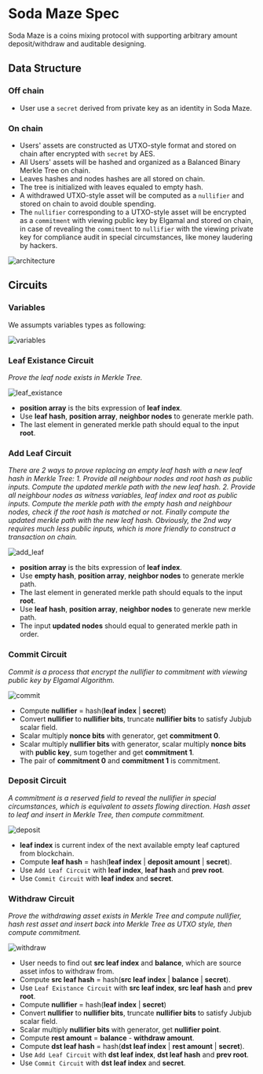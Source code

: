 # Soda Maze Spec

Soda Maze is a coins mixing protocol with supporting arbitrary amount deposit/withdraw and auditable designing.

## Data Structure

### Off chain

- User use a `secret` derived from private key as an identity in Soda Maze.

### On chain

- Users' assets are constructed as UTXO-style format and stored on chain after encrypted with `secret` by AES.
- All Users' assets will be hashed and organized as a Balanced Binary Merkle Tree on chain.
- Leaves hashes and nodes hashes are all stored on chain.
- The tree is initialized with leaves equaled to empty hash.
- A withdrawed UTXO-style asset will be computed as a `nullifier` and stored on chain to avoid double spending.
- The `nullifier` corresponding to a UTXO-style asset will be encrypted as a `commitment` with viewing public key by Elgamal and stored on chain, in case of revealing the `commitment` to `nullifier` with the viewing private key for compliance audit in special circumstances, like money laudering by hackers.

![architecture](assets/architecture.png)

## Circuits

### Variables

We assumpts variables types as following:

![variables](assets/variables.png)

### Leaf Existance Circuit

*Prove the leaf node exists in Merkle Tree.*

![leaf_existance](assets/leaf_existance.png)

- **position array** is the bits expression of **leaf index**.
- Use **leaf hash**, **position array**, **neighbor nodes** to generate merkle path.
- The last element in generated merkle path should equal to the input **root**.

### Add Leaf Circuit

*There are 2 ways to prove replacing an empty leaf hash with a new leaf hash in Merkle Tree:*
*1. Provide all neighbour nodes and root hash as public inputs. Compute the updated merkle path with the new leaf hash.*
*2. Provide all neighbour nodes as witness variables, leaf index and root as public inputs. Compute the merkle path with the empty hash and neighbour nodes, check if the root hash is matched or not. Finally compute the updated merkle path with the new leaf hash.*
*Obviously, the 2nd way requires much less public inputs, which is more friendly to construct a transaction on chain.*

![add_leaf](assets/add_leaf.png)

- **position array** is the bits expression of **leaf index**.
- Use **empty hash**, **position array**, **neighbor nodes** to generate merkle path.
- The last element in generated merkle path should equals to the input **root**.
- Use **leaf hash**, **position array**, **neighbor nodes** to generate new merkle path.
- The input **updated nodes** should equal to generated merkle path in order.

### Commit Circuit

*Commit is a process that encrypt the nullifier to commitment with viewing public key by Elgamal Algorithm.*

![commit](assets/commit.png)

- Compute **nullifier** = hash(**leaf index** | **secret**)
- Convert **nullifier** to **nullifier bits**, truncate **nullifier bits** to satisfy Jubjub scalar field.
- Scalar multiply **nonce bits** with generator, get **commitment 0**.
- Scalar multiply **nullifier bits** with generator, scalar multiply **nonce bits** with **public key**, sum together and get **commitment 1**.
- The pair of **commitment 0** and **commitment 1** is commitment.

### Deposit Circuit

*A commitment is a reserved field to reveal the nullifier in special circumstances, which is equivalent to assets flowing direction.*
*Hash asset to leaf and insert in Merkle Tree, then compute commitment.*

![deposit](assets/deposit.png)

- **leaf index** is current index of the next available empty leaf captured from blockchain.
- Compute **leaf hash** = hash(**leaf index** | **deposit amount** | **secret**).
- Use `Add Leaf Circuit` with **leaf index**, **leaf hash** and **prev root**.
- Use `Commit Circuit` with **leaf index** and **secret**.

### Withdraw Circuit

*Prove the withdrawing asset exists in Merkle Tree and compute nullifier, hash rest asset and insert back into Merkle Tree as UTXO style, then compute commitment.*

![withdraw](assets/withdraw.png)

- User needs to find out **src leaf index** and **balance**, which are source asset infos to withdraw from.
- Compute **src leaf hash** = hash(**src leaf index** | **balance** | **secret**).
- Use `Leaf Existance Circuit` with **src leaf index**, **src leaf hash** and **prev root**.
- Compute **nullifier** = hash(**leaf index** | **secret**)
- Convert **nullifier** to **nullifier bits**, truncate **nullifier bits** to satisfy Jubjub scalar field.
- Scalar multiply **nullifier bits** with generator, get **nullifier point**.
- Compute **rest amount** = **balance** - **withdraw amount**.
- Compute **dst leaf hash** = hash(**dst leaf index** | **rest amount** | **secret**).
- Use `Add Leaf Circuit` with **dst leaf index**, **dst leaf hash** and **prev root**.
- Use `Commit Circuit` with **dst leaf index** and **secret**.

